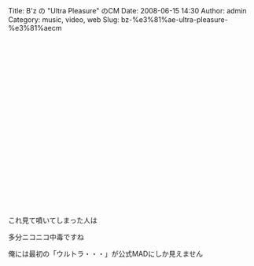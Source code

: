 Title: B'z の "Ultra Pleasure" のCM
Date: 2008-06-15 14:30
Author: admin
Category: music, video, web
Slug: bz-%e3%81%ae-ultra-pleasure-%e3%81%aecm

<object width="425" height="344"><param name="movie" value="http://www.youtube.com/v/gxuO__YNbT4&amp;hl=ja"></param><embed src="http://www.youtube.com/v/gxuO__YNbT4&amp;hl=ja" type="application/x-shockwave-flash" width="425" height="344"></object>  

<div>

これ見て噴いてしまった人は

</div>

<div>

多分ニコニコ中毒ですね

</div>

<div>

俺には最初の「ウルトラ・・・」が公式MADにしか見えません

</div>
